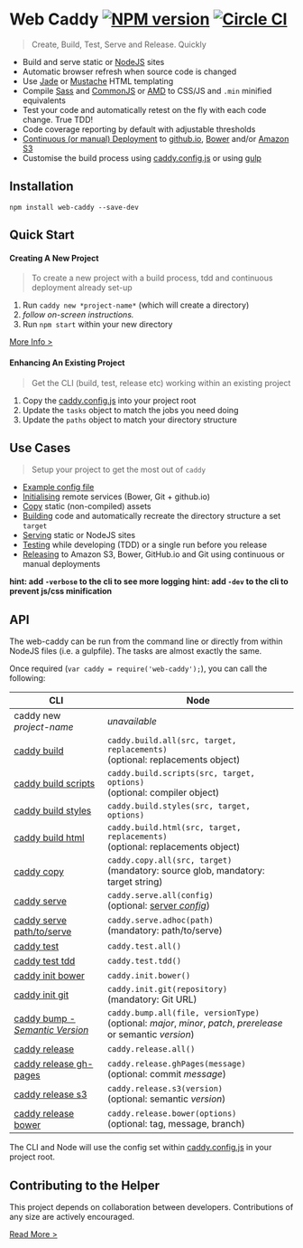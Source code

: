 Web Caddy [![NPM version](http://img.shields.io/npm/v/web-caddy.svg)](https://www.npmjs.org/package/web-caddy) [![Circle CI](https://circleci.com/gh/peter-mouland/web-caddy/tree/master.svg?style=svg)](https://circleci.com/gh/peter-mouland/web-caddy/tree/master)
========================
> Create, Build, Test, Serve and Release. Quickly

 * Build and serve static or [NodeJS](http://en.wikipedia.org/wiki/Node.js) sites
 * Automatic browser refresh when source code is changed
 * Use [Jade](http://jade-lang.com) or [Mustache](https://mustache.github.io) HTML templating
 * Compile [Sass](http://en.wikipedia.org/wiki/Sass_(stylesheet_language)) and [CommonJS](http://en.wikipedia.org/wiki/CommonJS) or [AMD](http://en.wikipedia.org/wiki/Asynchronous_module_definition) to CSS/JS and `.min` minified equivalents 
 * Test your code and automatically retest on the fly with each code change. True TDD!
 * Code coverage reporting by default with adjustable thresholds
 * [Continuous (or manual) Deployment](docs/RELEASE.md) to [github.io](https://pages.github.com), [Bower](http://bower.io) and/or [Amazon S3](http://en.wikipedia.org/wiki/Amazon_S3)
 * Customise the build process using [caddy.config.js](boilerplate/caddy.config.js) or using [gulp](examples/gulpfile.js)

## Installation

`npm install web-caddy --save-dev`

## Quick Start

#### Creating A New Project

> To create a new project with a build process, tdd and continuous deployment already set-up

1. Run `caddy new *project-name*` (which will create a directory)
2. *follow on-screen instructions.*
3. Run `npm start` within your new directory

[More Info >](docs/INITIALISING.md)

#### Enhancing An Existing Project

> Get the CLI (build, test, release etc) working within an existing project

1. Copy the [caddy.config.js](boilerplate/caddy.config.js) into your project root
2. Update the `tasks` object to match the jobs you need doing
3. Update the `paths` object to match your directory structure

## Use Cases

> Setup your project to get the most out of `caddy`
 * [Example config file](examples/caddy.config.js)
 * [Initialising](docs/INITIALISING.md) remote services (Bower, Git + github.io)
 * [Copy](docs/COPY.md) static (non-compiled) assets
 * [Building](docs/BUILD.md) code and automatically recreate the directory structure a set `target`
 * [Serving](docs/SERVE.md) static or NodeJS sites
 * [Testing](docs/TEST.md) while developing (TDD) or a single run before you release
 * [Releasing](docs/RELEASE.md) to Amazon S3, Bower, GitHub.io and Git using continuous or manual deployments 

**hint: add `-verbose` to the cli to see more logging**
**hint: add `-dev` to the cli to prevent js/css minification**

## API

The web-caddy can be run from the command line or directly from within NodeJS files (i.e. a gulpfile).  The tasks are almost exactly the same.

Once required (`var caddy = require('web-caddy');`), you can call the following:

CLI | Node
--- | ----
caddy new *project-name* | *unavailable*
[caddy build](docs/BUILD.md) | `caddy.build.all(src, target, replacements)`<br> (optional: replacements object)
[caddy build scripts](docs/BUILD.md#scripts) | `caddy.build.scripts(src, target, options)`<br> (optional: compiler object)
[caddy build styles](docs/BUILD.md#styles) | `caddy.build.styles(src, target, options)`
[caddy build html](docs/BUILD.md#html) | `caddy.build.html(src, target, replacements)` <br>(optional: replacements object)
[caddy copy](docs/COPY.md#copy) | `caddy.copy.all(src, target)`<br>(mandatory: source glob, mandatory: target string)
[caddy serve](docs/SERVE.md) | `caddy.serve.all(config)` <br>(optional: [server *config*](API.md#serve))
[caddy serve path/to/serve](docs/SERVE.md#adhoc-pages) | `caddy.serve.adhoc(path)` <br>(mandatory: path/to/serve)
[caddy test](docs/TEST.md#testing) | `caddy.test.all()`
[caddy test tdd](docs/TEST.md#tdd) | `caddy.test.tdd()`
[caddy init bower](docs/INITIALISING.md#bower) | `caddy.init.bower()`
[caddy init git](docs/INITIALISING.md#remote-git-repository) | `caddy.init.git(repository)` <br>(mandatory: Git URL)
[caddy bump -*Semantic Version*](docs/RELEASE.md#bump-the-version) | `caddy.bump.all(file, versionType)` <br>(optional: *major*, *minor*, *patch*, *prerelease* or semantic *version*)
[caddy release](docs/RELEASE.md#manual-deployment) | `caddy.release.all()`
[caddy release gh-pages](docs/RELEASE.md#deploying-to-github.io) | `caddy.release.ghPages(message)` <br>(optional: commit *message*)
[caddy release s3](docs/RELEASE.md#deploying-to-amazon-s3) | `caddy.release.s3(version)` <br>(optional: semantic *version*)
[caddy release bower](docs/RELEASE.md#deploying-to-bower) | `caddy.release.bower(options)` <br>(optional: tag, message, branch)

The CLI and Node will use the config set within [caddy.config.js](boilerplate/caddy.config.js) in your project root.

## Contributing to the Helper

This project depends on collaboration between developers. Contributions of any size are actively encouraged.

[Read More >](CONTRIBUTING.md)

